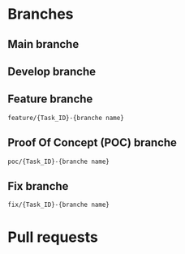 # Branches
## Main branche


## Develop branche


## Feature branche

`feature/{Task_ID}-{branche name}`

## Proof Of Concept (POC) branche

`poc/{Task_ID}-{branche name}`

## Fix branche

`fix/{Task_ID}-{branche name}`

# Pull requests

